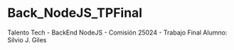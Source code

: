 # Back_NodeJS_TPFinal
Talento Tech - BackEnd NodeJS - Comisión 25024 - Trabajo Final
Alumno: Silvio J. Giles




